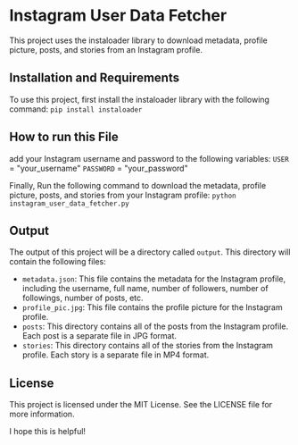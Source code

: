 # Instagram User Data Fetcher

This project uses the instaloader library to download metadata, profile picture, posts, and stories from an Instagram profile.

## Installation and Requirements

To use this project, first install the instaloader library with the following command: 
`pip install instaloader`

## How to run this File
add your Instagram username and password to the following variables:
`USER` = "your_username"
`PASSWORD` = "your_password"

Finally, Run the following command to download the metadata, profile picture, posts, and stories from your Instagram profile:
`python instagram_user_data_fetcher.py`


## Output

The output of this project will be a directory called `output`. This directory will contain the following files:

* `metadata.json`: This file contains the metadata for the Instagram profile, including the username, full name, number of followers, number of followings, number of posts, etc.
* `profile_pic.jpg`: This file contains the profile picture for the Instagram profile.
* `posts`: This directory contains all of the posts from the Instagram profile. Each post is a separate file in JPG format.
* `stories`: This directory contains all of the stories from the Instagram profile. Each story is a separate file in MP4 format.


## License
This project is licensed under the MIT License. See the LICENSE file for more information.


I hope this is helpful!
